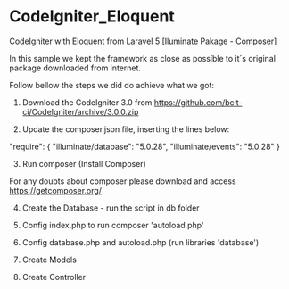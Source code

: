 # CodeIgniter_Eloquent
CodeIgniter with Eloquent from Laravel 5 [Iluminate Pakage - Composer]

In this sample we kept the framework as close as possíble to it´s original package downloaded from internet.

Follow bellow the steps we did do achieve what we got:

1. Download the CodeIgniter 3.0 from https://github.com/bcit-ci/CodeIgniter/archive/3.0.0.zip

2. Update the composer.json file, inserting the lines below:

"require": {
                "illuminate/database": "5.0.28",
                "illuminate/events": "5.0.28"
        }
        
3. Run composer (Install Composer)

  For any doubts about composer please download and access https://getcomposer.org/
  
4. Create the Database - run the script in db folder

5. Config index.php to run composer 'autoload.php' 

6. Config database.php and autoload.php (run libraries 'database')

7. Create Models

8. Create Controller


    
